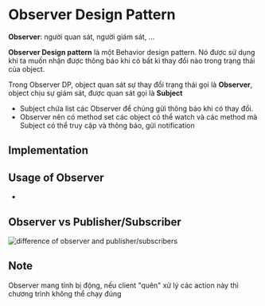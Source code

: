 # Observer Design Pattern

**Observer**: người quan sát, người giám sát, ...

**Observer Design pattern** là một Behavior design pattern. Nó được sử dụng
khi ta muốn nhận được thông báo khi có bất kì thay đổi nào trong trạng
thái của object.

Trong Observer DP, object quan sát sự thay đổi trạng thái gọi là **Observer**,
object chịu sự giám sát, được quan sát gọi là **Subject**

- Subject chứa list các Observer để chúng gửi thông báo khi có thay đổi.
- Observer nên có method set các object có thể watch và các method mà Subject
có thể truy cập và thông báo, gửi notification

## Implementation


## Usage of Observer

- 

## Observer vs Publisher/Subscriber

![difference of observer and publisher/subscribers](https://cdn-images-1.medium.com/max/1000/1*NcicKEqwUaI8VEc-Ejk6Dg.jpeg)

## Note

Observer mang tính bị động, nếu client "quên" xử lý các action này thì chương trình không 
thể chạy đúng